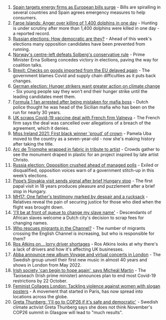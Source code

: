 1. [Spain targets energy firms as European bills surge](https://www.bbc.co.uk/news/world-europe-58556073?at_medium=RSS&at_campaign=KARANGA) - Bills are spiralling in several countries and Spain agrees emergency measures to help consumers.
2. [Faroe Islands: Anger over killing of 1,400 dolphins in one day](https://www.bbc.co.uk/news/world-europe-58555694?at_medium=RSS&at_campaign=KARANGA) - Hunting is under scrutiny after more than 1,400 dolphins were killed in one day - a reported record.
3. [Russian elections: How democratic are they?](https://www.bbc.co.uk/news/world-europe-58557994?at_medium=RSS&at_campaign=KARANGA) - Ahead of this week's elections many opposition candidates have been prevented from running.
4. [Norway's centre-left defeats Solberg's conservative rule](https://www.bbc.co.uk/news/world-europe-58555690?at_medium=RSS&at_campaign=KARANGA) - Prime Minister Erna Solberg concedes victory in elections, paving the way for coalition talks.
5. [Brexit: Checks on goods imported from the EU delayed again](https://www.bbc.co.uk/news/uk-politics-58556453?at_medium=RSS&at_campaign=KARANGA) - The government blames Covid and supply chain difficulties as it puts back changes.
6. [German election: Hunger strikers want greater action on climate change](https://www.bbc.co.uk/news/world-europe-58550337?at_medium=RSS&at_campaign=KARANGA) - Six young people say they won't end their hunger strike until the leading candidates meet them.
7. [Formula 1 fan arrested after being mistaken for mafia boss](https://www.bbc.co.uk/news/uk-england-lancashire-58555730?at_medium=RSS&at_campaign=KARANGA) - Dutch police thought he was head of the Sicilian mafia who has been on the run for nearly 30 years.
8. [UK scraps Covid-19 vaccine deal with French firm Valneva](https://www.bbc.co.uk/news/business-58499064?at_medium=RSS&at_campaign=KARANGA) - The French firm says the deal was cancelled over allegations of a breach of the agreement, which it denies.
9. [Miss Ireland 2021: First black winner 'proud' of crown](https://www.bbc.co.uk/news/newsbeat-58558667?at_medium=RSS&at_campaign=KARANGA) - Pamela Uba moved to the country as a seven-year-old - now she's making history after taking the title.
10. [Arc de Triomphe wrapped in fabric in tribute to artist](https://www.bbc.co.uk/news/world-europe-58543373?at_medium=RSS&at_campaign=KARANGA) - Crowds gather to see the monument draped in plastic for an project inspired by late artist Christo.
11. [Russia election: Opposition crushed ahead of managed polls](https://www.bbc.co.uk/news/world-europe-58504603?at_medium=RSS&at_campaign=KARANGA) - Exiled or disqualified, opposition voices warn of a government stitch-up in this week’s elections.
12. [Pope’s Slovakia visit sends signal after brief Hungary stop](https://www.bbc.co.uk/news/world-europe-58543366?at_medium=RSS&at_campaign=KARANGA) - The first papal visit in 18 years produces pleasure and puzzlement after a brief stop in Hungary.
13. [MH17: One father's testimony marked by despair and a rucksack](https://www.bbc.co.uk/news/world-europe-58518606?at_medium=RSS&at_campaign=KARANGA) - Relatives reveal the pain of securing justice for those who died when the flight was brought down.
14. ['I'll be at front of queue to change my slave name'](https://www.bbc.co.uk/news/world-europe-58492848?at_medium=RSS&at_campaign=KARANGA) - Descendants of African slaves welcome a Dutch city's decision to scrap fees for changing names.
15. [Who rescues migrants in the Channel?](https://www.bbc.co.uk/news/uk-46758600?at_medium=RSS&at_campaign=KARANGA) - The number of migrants crossing the English Channel is increasing, but who is responsible for them?
16. [Ros Atkins on... lorry driver shortages](https://www.bbc.co.uk/news/uk-58521211?at_medium=RSS&at_campaign=KARANGA) - Ros Atkins looks at why there's a lack of drivers and how it's affecting UK businesses.
17. [Abba announce new album Voyage and virtual concerts in London](https://www.bbc.co.uk/news/entertainment-arts-58428407?at_medium=RSS&at_campaign=KARANGA) - The Swedish group unveil their first new music in almost 40 years and shows in London from May 2022.
18. [Irish society 'can begin to hope again', says Micheál Martin](https://www.bbc.co.uk/news/world-europe-58402941?at_medium=RSS&at_campaign=KARANGA) - The Taoiseach (Irish prime minister) announces plan to end most Covid-19 restrictions by 22 October.
19. [Feminist Collages London: Tackling violence against women with slogan posters](https://www.bbc.co.uk/news/uk-58322865?at_medium=RSS&at_campaign=KARANGA) - A movement that started in Paris, has now spread into locations across the globe.
20. [Greta Thunberg: 'I'll go to COP26 if it's safe and democratic'](https://www.bbc.co.uk/news/uk-scotland-58388980?at_medium=RSS&at_campaign=KARANGA) - Swedish climate activist Greta Thunberg says she does not think November's COP26 summit in Glasgow will lead to "much results".
